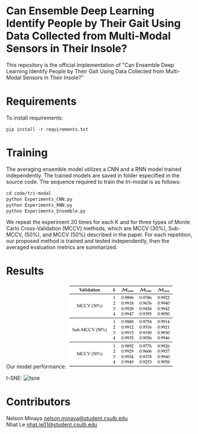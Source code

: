 # Can Ensemble Deep Learning Identify People by Their Gait Using Data Collected from Multi-Modal Sensors in Their Insole?
This repository is the official implementation of "Can Ensemble Deep Learning Identify People by Their Gait Using Data Collected from Multi-Modal Sensors in Their Insole?"
# Requirements
To install requirements:
```
pip install -r requirements.txt
```
# Training
The averaging ensemble model utilizes a CNN and a RNN model trained independently. The trained models are saved in folder especified in the source code. The sequence required to train the tri-modal is as follows:
```
cd code/tri-modal
python Experiments_CNN.py
python Experiments_RNN.py
python Experiments_Ensemble.py
```
We repeat the experiment 20 times for each K and for three types of Monte Carlo Cross-Validation (MCCV) methods, which are MCCV (30%), Sub-MCCV, (50%), and MCCV (50%) described in the paper.
For each repetition, our proposed method is trained and tested independently, then the averaged evaluation metrics are summarized.



# Results
Our model performance:
![Results](images/tri_modal_results.png)

t-SNE:
![tsne](images/tri_modal_results_tsne.png)

# Contributors
Nelson Minaya nelson.minaya@student.csulb.edu <br/>
Nhat Le nhat.le01@student.csulb.edu

